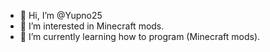 - 👋 Hi, I’m @Yupno25
- 👀 I’m interested in Minecraft mods.
- 🌱 I’m currently learning how to program (Minecraft mods).

<!---
Yupno25/Yupno25 is a ✨ special ✨ repository because its `README.md` (this file) appears on your GitHub profile.
You can click the Preview link to take a look at your changes.
--->
